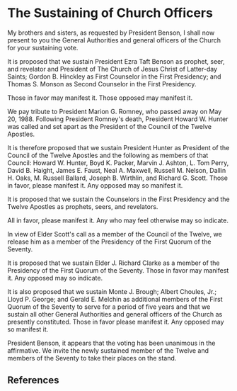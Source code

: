 # The Sustaining of Church Officers

My brothers and sisters, as requested by President Benson, I shall now present
to you the General Authorities and general officers of the Church for your
sustaining vote.

It is proposed that we sustain President Ezra Taft Benson as prophet, seer,
and revelator and President of The Church of Jesus Christ of Latter-day
Saints; Gordon B. Hinckley as First Counselor in the First Presidency; and
Thomas S. Monson as Second Counselor in the First Presidency.

Those in favor may manifest it. Those opposed may manifest it.

We pay tribute to President Marion G. Romney, who passed away on May 20, 1988.
Following President Romney's death, President Howard W. Hunter was called and
set apart as the President of the Council of the Twelve Apostles.

It is therefore proposed that we sustain President Hunter as President of the
Council of the Twelve Apostles and the following as members of that Council:
Howard W. Hunter, Boyd K. Packer, Marvin J. Ashton, L. Tom Perry, David B.
Haight, James E. Faust, Neal A. Maxwell, Russell M. Nelson, Dallin H. Oaks, M.
Russell Ballard, Joseph B. Wirthlin, and Richard G. Scott. Those in favor,
please manifest it. Any opposed may so manifest it.

It is proposed that we sustain the Counselors in the First Presidency and the
Twelve Apostles as prophets, seers, and revelators.

All in favor, please manifest it. Any who may feel otherwise may so indicate.

In view of Elder Scott's call as a member of the Council of the Twelve, we
release him as a member of the Presidency of the First Quorum of the Seventy.

It is proposed that we sustain Elder J. Richard Clarke as a member of the
Presidency of the First Quorum of the Seventy. Those in favor may manifest it.
Any opposed may so indicate.

It is also proposed that we sustain Monte J. Brough; Albert Choules, Jr.;
Lloyd P. George; and Gerald E. Melchin as additional members of the First
Quorum of the Seventy to serve for a period of five years and that we sustain
all other General Authorities and general officers of the Church as presently
constituted. Those in favor please manifest it. Any opposed may so manifest
it.

President Benson, it appears that the voting has been unanimous in the
affirmative. We invite the newly sustained member of the Twelve and members of
the Seventy to take their places on the stand.

## References

